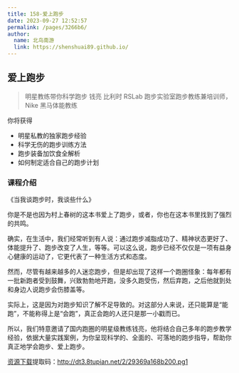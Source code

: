 ```yaml
---
title: 158-爱上跑步
date: 2023-09-27 12:52:57
permalink: /pages/3266b6/
author: 
  name: 北鸟南游
  link: https://shenshuai89.github.io/
---
```

## 爱上跑步
> 明星教练带你科学跑步
> 钱亮  比利时 RSLab 跑步实验室跑步教练兼培训师，Nike 黑马体能教练

你将获得
- 明星私教的独家跑步经验
- 科学无伤的跑步训练方法
- 跑步装备加饮食全解析
- 如何制定适合自己的跑步计划

### 课程介绍

《当我谈跑步时，我谈些什么》

你是不是也因为村上春树的这本书爱上了跑步，或者，你也在这本书里找到了强烈的共鸣。

确实，在生活中，我们经常听到有人说：通过跑步减脂成功了、精神状态更好了、体能提升了、跑步改变了人生，等等。可以这么说，跑步已经不仅仅是一项有益身心健康的运动了，它更代表了一种生活方式和态度。

然而，尽管有越来越多的人迷恋跑步，但是却出现了这样一个跑圈怪象：每年都有一批新跑者受到鼓舞，兴致勃勃地开跑，没多久跑受伤，然后弃跑，之后他就到处和身边人说跑步会伤膝盖等。

实际上，这是因为对跑步知识了解不足导致的。对这部分人来说，还只能算是“能跑”，不能称得上是“会跑”，真正会跑的人还只是那一小戳而已。

所以，我们特意邀请了国内跑圈的明星级教练钱亮，他将结合自己多年的跑步教学经验，依据大量实践案例，为你呈现科学的、全面的、可落地的跑步指导，帮助你真正地学会跑步、爱上跑步。

[资源下载](https://pan.baidu.com/s/1NuRoi5U4MyW-0KkN9MwKFw)提取码：http://dt3.8tupian.net/2/29369a168b200.pg1	